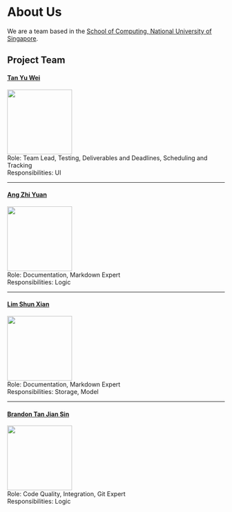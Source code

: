 # About Us

We are a team based in the [School of Computing, National University of Singapore](http://www.comp.nus.edu.sg).

## Project Team

#### [Tan Yu Wei](http://github.com/loveandbejoyful) <br>
<img src="images/TanYuWei.jpg" width="150"><br>
Role: Team Lead, Testing, Deliverables and Deadlines, Scheduling and Tracking <br>
Responsibilities: UI

-----

#### [Ang Zhi Yuan](http://github.com/ang-zy)
<img src="images/AngZhiYuan.jpg" width="150"><br>
Role: Documentation, Markdown Expert <br>
Responsibilities: Logic

-----

#### [Lim Shun Xian](http://github.com/crsytral)
<img src="images/LimShunXian.jpg" width="150"><br>
Role: Documentation, Markdown Expert <br>
Responsibilities: Storage, Model

-----

#### [Brandon Tan Jian Sin](http://github.com/brandontjs)
<img src="images/BrandonTanJianSin.jpg" width="150"><br>
Role: Code Quality, Integration, Git Expert <br>
Responsibilities: Logic

